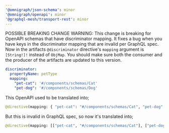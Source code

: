 ```yaml
---
'@omnigraph/json-schema': minor
'@omnigraph/openapi': minor
'@graphql-mesh/transport-rest': minor
---
```


POSSIBLE BREAKING CHANGE WARNING:
  This change is breaking for OpenAPI schemas that have discriminator mapping.
  It fixes a bug when you have keys in the discriminator mapping that are invalid per GraphQL spec.
  Now in the artifacts `@discriminator` directive's `mapping` argument is `[String!]!` instead of `ObjMap`.
  You should make sure both the consumer and the producer of the artifacts are updated to this version.

```yaml
discriminator:
  propertyName: petType
  mapping:
    "pet-cat": '#/components/schemas/Cat'
    "pet-dog": '#/components/schemas/Dog'
```

This OpenAPI used to be translated into;

```graphql
@directive(mapping: { "pet-cat": "#/components/schemas/Cat", "pet-dog": "#/components/schemas/Dog" })
```

But this is invalid in GraphQL spec, so now it's translated into;

```graphql
@directive(mapping: [["pet-cat", "#/components/schemas/Cat"], ["pet-dog", "#/components/schemas/Dog"]])
```
